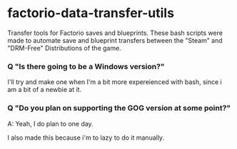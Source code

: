 # factorio-data-transfer-utils
Transfer tools for Factorio saves and blueprints.
These bash scripts were made to automate save and blueprint transfers between the "Steam" and "DRM-Free" Distributions of the game.
<h3>
Q "Is there going to be a Windows version?"
</h3>
I'll try and make one when I'm a bit more expereienced with bash, since i am a bit of a newbie at it.
<h3>
Q "Do you plan on supporting the GOG version at some point?"
</h3>

A: Yeah, I do plan to one day.


I also made this because i'm to lazy to do it manually.
